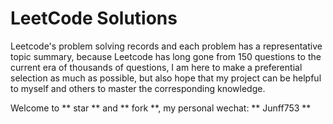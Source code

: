 # LeetCode Solutions

Leetcode's problem solving records and each problem has a representative topic summary, because Leetcode has long gone from 150 questions to the current era of thousands of questions, I am here to make a preferential selection as much as possible, but also hope that my project can be helpful to myself and others to master the corresponding knowledge.

Welcome to ** star ** and ** fork **, my personal wechat: ** Junff753 **
